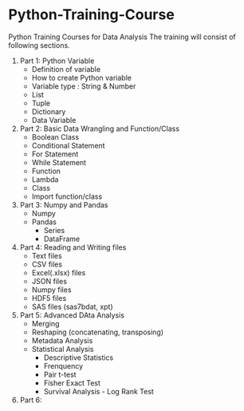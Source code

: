# Python-Training-Course
Python Training Courses for Data Analysis
The training will consist of following sections.
1. Part 1: Python Variable
    - Definition of variable
    - How to create Python variable
    - Variable type : String & Number
    - List
    - Tuple
    - Dictionary
    - Data Variable
2. Part 2: Basic Data Wrangling and Function/Class
    - Boolean Class
    - Conditional Statement
    - For Statement
    - While Statement
    - Function
    - Lambda
    - Class
    - Import function/class
3. Part 3: Numpy and Pandas
    - Numpy
    - Pandas
      - Series
      - DataFrame
4. Part 4: Reading and Writing files
    - Text files
    - CSV files
    - Excel(.xlsx) files
    - JSON files
    - Numpy files
    - HDF5 files
    - SAS files (sas7bdat, xpt)
5. Part 5: Advanced DAta Analysis
    - Merging
    - Reshaping (concatenating, transposing)
    - Metadata Analysis
    - Statistical Analysis
      - Descriptive Statistics
      - Frenquency
      - Pair t-test
      - Fisher Exact Test
      - Survival Analysis - Log Rank Test
6. Part 6: 
